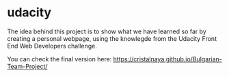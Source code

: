 # udacity

The idea behind this project is to show what we have learned so far by creating a personal webpage, 
using the knowlegde from the Udacity Front End Web Developers challenge. 

You can check the final version here: https://cristalnaya.github.io/Bulgarian-Team-Project/
